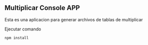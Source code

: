 ## Multiplicar Console APP

Esta es una aplicacion para generar archivos de tablas de multiplicar

Ejecutar comando

```
npm install
```